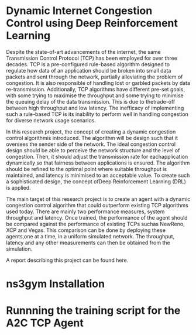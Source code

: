 # Dynamic Internet Congestion Control using Deep Reinforcement Learning
Despite the state-of-art advancements of the internet, 
the same Transmission Control Protocol (TCP) has been employed for over three decades.
 TCP is a pre-configured rule-based algorithm designed to regulate how data of an application 
 should be broken into small data packets and sent through the network, partially alleviating 
 the problem of congestion. It is also responsible of handling lost or garbled packets by data re-transmission. Additionally, TCP algorithms have different pre-set goals, with some trying to maximise the throughput and some trying to minimise the queuing delay of the data transmission. This is due to thetrade-off between high throughput and low latency. The inefficacy of implementing such a rule-based TCP is its inability to perform well in handling congestion for diverse network usage scenarios.

In this research project, the concept of creating a dynamic congestion control algorithmis introduced. The algorithm will be design such that it oversees the sender side of the network.  The ideal congestion control design should be able to perceive the network structure and the level of congestion. Then, it should adjust the transmission rate for eachapplication dynamically so that fairness between applications is ensured. The algorithm should be refined to the optimal point where suitable throughput is maintained, and latency is minimised to an acceptable value. To create such a sophisticated design, the concept ofDeep Reinforcement Learning (DRL) is applied.

The main target of this research project is to create an agent with a dynamic congestion control algorithm that could outperform existing TCP algorithms used today. There are mainly two performance measures, system throughput and latency. Once trained, the performance of the agent should be compared against the performance of existing TCPs suchas NewReno, XCP and Vegas. This comparison can be done by deploying these agents,one at a time, in a uniform simulated network. The throughput, latency and any other measurements can then be obtained from the simulation.

A report describing this project can be found here.

# ns3gym Installation
# Runnning the training script for the A2C TCP Agent
